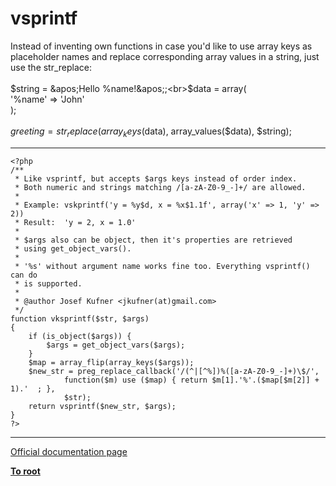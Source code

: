 # vsprintf



Instead of inventing own functions in case you&apos;d like to use array keys as placeholder names and replace corresponding array values in a string, just use the str_replace:<br><br>$string = &apos;Hello %name!&apos;;<br>$data = array(<br>  &apos;%name&apos; =&gt; &apos;John&apos;<br>);<br><br>$greeting = str_replace(array_keys($data), array_values($data), $string);  

---



```
<?php
/**
 * Like vsprintf, but accepts $args keys instead of order index.
 * Both numeric and strings matching /[a-zA-Z0-9_-]+/ are allowed.
 *
 * Example: vskprintf('y = %y$d, x = %x$1.1f', array('x' => 1, 'y' => 2))
 * Result:  'y = 2, x = 1.0'
 *
 * $args also can be object, then it's properties are retrieved
 * using get_object_vars().
 *
 * '%s' without argument name works fine too. Everything vsprintf() can do
 * is supported.
 *
 * @author Josef Kufner <jkufner(at)gmail.com>
 */
function vksprintf($str, $args)
{
    if (is_object($args)) {
        $args = get_object_vars($args);
    }
    $map = array_flip(array_keys($args));
    $new_str = preg_replace_callback('/(^|[^%])%([a-zA-Z0-9_-]+)\$/',
            function($m) use ($map) { return $m[1].'%'.($map[$m[2]] + 1).'  ; },
            $str);
    return vsprintf($new_str, $args);
}
?>
```
  

---

[Official documentation page](https://www.php.net/manual/en/function.vsprintf.php)

**[To root](/README.md)**